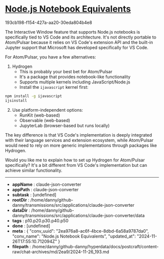 # [Node.js Notebook Equivalents](https://claude.ai/chat/2ea976a8-ac6f-4bce-8dbd-6a58a9787da0)

193cb198-f154-427a-aa20-30eda804b4e8

 The Interactive Window feature that supports Node.js notebooks is specifically tied to VS Code and its architecture. It's not directly portable to Atom/Pulsar because it relies on VS Code's extension API and the built-in Jupyter support that Microsoft has developed specifically for VS Code.

For Atom/Pulsar, you have a few alternatives:

1. Hydrogen 
   - This is probably your best bet for Atom/Pulsar
   - It's a package that provides notebook-like functionality
   - Supports multiple kernels including JavaScript/Node.js
   - Install the `ijavascript` kernel first:

```bash
npm install -g ijavascript
ijsinstall
```

2. Use platform-independent options:
   - RunKit (web-based)
   - Observable (web-based)
   - JupyterLab (browser-based but runs locally)

The key difference is that VS Code's implementation is deeply integrated with their language services and extension ecosystem, while Atom/Pulsar would need to rely on more generic implementations through packages like Hydrogen.

Would you like me to explain how to set up Hydrogen for Atom/Pulsar specifically? It's a bit different from VS Code's implementation but can achieve similar functionality.

---

* **appName** : claude-json-converter
* **appPath** : claude-json-converter
* **subtask** : [undefined]
* **rootDir** : /home/danny/github-danny/transmissions/src/applications/claude-json-converter
* **dataDir** : /home/danny/github-danny/transmissions/src/applications/claude-json-converter/data
* **tags** : p10.p20.p30.p40.p50
* **done** : [undefined]
* **meta** : {
  "conv_uuid": "2ea976a8-ac6f-4bce-8dbd-6a58a9787da0",
  "conv_name": "Node.js Notebook Equivalents",
  "updated_at": "2024-11-26T17:55:10.712094Z"
}
* **filepath** : /home/danny/github-danny/hyperdata/docs/postcraft/content-raw/chat-archives/md/2ea9/2024-11-26_193.md
